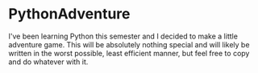 # PythonAdventure
I've been learning Python this semester and I decided to make a little adventure game. This will be absolutely nothing special and will likely be written in the worst possible, least efficient manner, but feel free to copy and do whatever with it.
